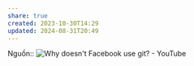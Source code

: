 ```yaml
---
share: true
created: 2023-10-30T14:29
updated: 2024-08-31T20:49
---
```

Nguồn:: ![Why doesn't Facebook use git? - YouTube](https://youtu.be/0BNVkMoLJxc?si=LieM__1vPX504zHK)